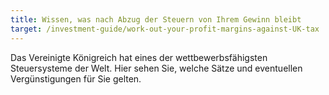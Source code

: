 ```yaml
---
title: Wissen, was nach Abzug der Steuern von Ihrem Gewinn bleibt
target: /investment-guide/work-out-your-profit-margins-against-UK-tax
---
```


Das Vereinigte Königreich hat eines der wettbewerbsfähigsten Steuersysteme der Welt. Hier sehen Sie, welche Sätze und eventuellen Vergünstigungen für Sie gelten.